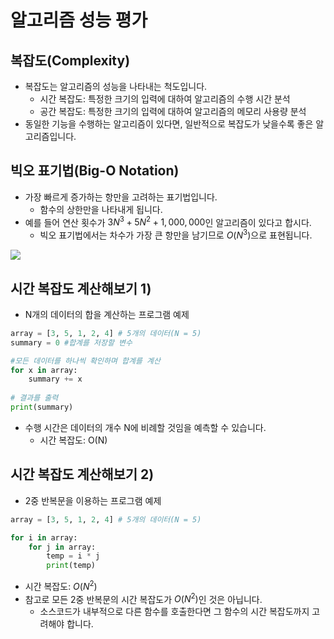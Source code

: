# 알고리즘 성능 평가

## 복잡도(Complexity)
- 복잡도는 알고리즘의 성능을 나타내는 척도입니다.
  - 시간 복잡도: 특정한 크기의 입력에 대하여 알고리즘의 수행 시간 분석
  - 공간 복잡도: 특정한 크기의 입력에 대하여 알고리즘의 메모리 사용량 분석
- 동일한 기능을 수행하는 알고리즘이 있다면, 일반적으로 복잡도가 낮을수록 좋은 알고리즘입니다.   

## 빅오 표기법(Big-O Notation)
- 가장 빠르게 증가하는 항만을 고려하는 표기법입니다.
  - 함수의 상한만을 나타내게 됩니다.
- 예를 들어 연산 횟수가 $3N^3 + 5N^2 + 1,000,000$인 알고리즘이 있다고 합시다.
  - 빅오 표기법에서는 차수가 가장 큰 항만을 남기므로 $O(N^3)$으로 표현됩니다.    
<img src ="https://joshuajangblog.files.wordpress.com/2016/09/1.jpg">

## 시간 복잡도 계산해보기 1)
- N개의 데이터의 합을 계산하는 프로그램 예제

```python
array = [3, 5, 1, 2, 4] # 5개의 데이터(N = 5)
summary = 0 #합계를 저장할 변수

#모든 데이터를 하나씩 확인하며 합계를 계산
for x in array:
    summary += x
    
# 결과를 출력
print(summary)
```
- 수행 시간은 데이터의 개수 N에 비례할 것임을 예측할 수 있습니다.
  - 시간 복잡도: O(N) 

## 시간 복잡도 계산해보기 2)
- 2중 반복문을 이용하는 프로그램 예제

```python
array = [3, 5, 1, 2, 4] # 5개의 데이터(N = 5)

for i in array:
    for j in array:
        temp = i * j
        print(temp)
```
- 시간 복잡도: $O(N^2)$
- 참고로 모든 2중 반복문의 시간 복잡도가 $O(N^2)$인 것은 아닙니다.
  - 소스코드가 내부적으로 다른 함수를 호출한다면 그 함수의 시간 복잡도까지 고려해야 합니다. 
